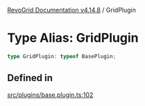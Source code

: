 [RevoGrid Documentation v4.14.8](README.md) / GridPlugin

# Type Alias: GridPlugin

```ts
type GridPlugin: typeof BasePlugin;
```

## Defined in

[src/plugins/base.plugin.ts:102](https://github.com/revolist/revogrid/blob/e548e2f67dd1ccbf7f1e03dfbe23431ad8065184/src/plugins/base.plugin.ts#L102)

